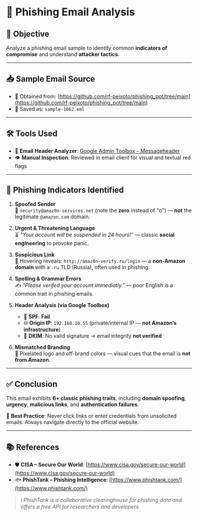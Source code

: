 # 🎯 Phishing Email Analysis 

## 🎯 Objective  
Analyze a phishing email sample to identify common **indicators of compromise** and understand **attacker tactics**.

---

## 📥 Sample Email Source  
- 🔗 Obtained from: [https://github.com/rf-peixoto/phishing_pot/tree/main](https://github.com/rf-peixoto/phishing_pot/tree/main)  
- 💾 Saved as: `sample-1062.eml`

---

## 🛠️ Tools Used  
- 📧 **Email Header Analyzer**: [Google Admin Toolbox – Messageheader](https://toolbox.googleapps.com/apps/messageheader/analyzeheader)  
- 👁️ **Manual Inspection**: Reviewed in email client for visual and textual red flags

---

## 🚩 Phishing Indicators Identified  

1. **Spoofed Sender**  
   📨 `security@amaz0n-services.net` (note the **zero** instead of "o") — **not** the legitimate `@amazon.com` domain.

2. **Urgent & Threatening Language**  
   ⏳ *"Your account will be suspended in 24 hours!"* — classic **social engineering** to provoke panic.

3. **Suspicious Link**  
   🔗 Hovering reveals: `http://amaz0n-verify.ru/login` — a **non-Amazon domain** with a `.ru` TLD (Russia), often used in phishing.

4. **Spelling & Grammar Errors**  
   ✍️ *"Please verifed your account immediatly."* — poor English is a common trait in phishing emails.

5. **Header Analysis (via Google Toolbox)**  
   - 🛑 **SPF**: **Fail**  
   - 🌐 **Origin IP**: `192.168.10.55` (private/internal IP — **not Amazon’s infrastructure**)  
   - 🔐 **DKIM**: No valid signature → email integrity **not verified**

6. **Mismatched Branding**  
   🎨 Pixelated logo and off-brand colors — visual cues that the email is **not from Amazon**.

---

## ✅ Conclusion  
This email exhibits **6+ classic phishing traits**, including **domain spoofing**, **urgency**, **malicious links**, and **authentication failures**.  

🔐 **Best Practice**: Never click links or enter credentials from unsolicited emails. Always navigate directly to the official website.

---

## 📚 References  
- 🛡️ **CISA – Secure Our World**: [https://www.cisa.gov/secure-our-world](https://www.cisa.gov/secure-our-world)  
- 🐟 **PhishTank – Phishing Intelligence**: [https://www.phishtank.com/](https://www.phishtank.com/)  

> ℹ️ *PhishTank is a collaborative clearinghouse for phishing data and offers a free API for researchers and developers.*
